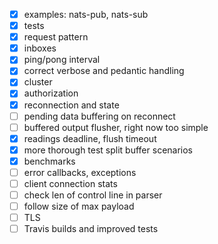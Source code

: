 
- [X] examples: nats-pub, nats-sub
- [X] tests
- [X] request pattern
- [X] inboxes
- [X] ping/pong interval
- [X] correct verbose and pedantic handling
- [X] cluster
- [X] authorization
- [X] reconnection and state
- [ ] pending data buffering on reconnect
- [ ] buffered output flusher, right now too simple
- [X] readings deadline, flush timeout
- [X] more thorough test split buffer scenarios
- [X] benchmarks
- [ ] error callbacks, exceptions
- [ ] client connection stats
- [ ] check len of control line in parser
- [ ] follow size of max payload
- [ ] TLS
- [ ] Travis builds and improved tests
